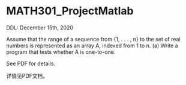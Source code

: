 # MATH301_ProjectMatlab
DDL: December 15th, 2020

Assume that the range of a sequence from {1, . . . , n} to the set of real numbers is represented as an array A, indexed from 1 to n. (a) Write a program that tests whether A is one-to-one.


See PDF for details.

详情见PDF文档。
